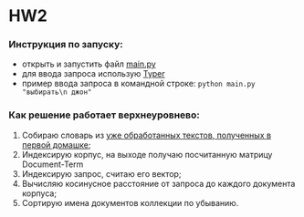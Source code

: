 # HW2
### Инструкция по запуску:
- открыть и запустить файл [main.py](https://github.com/soimmary/infosearch/blob/main/hw2/main.py)
- для ввода запроса использую [Typer](https://typer.tiangolo.com/#example)
- пример ввода запроса в командной строке: ``python main.py "выбирать\n джон"``

### Как решение работает верхнеуровнево:
1. Собираю словарь из [уже обработанных текстов, полученных в первой домашке](https://disk.yandex.ru/d/hy4jj139O2s4Tg);
2. Индексирую корпус, на выходе получаю посчитанную матрицу Document-Term
3. Индексирую запрос, считаю его вектор;
4. Вычисляю косинусное расстояние от запроса до каждого документа корпуса;
5. Сортирую имена документов коллекции по убыванию.
